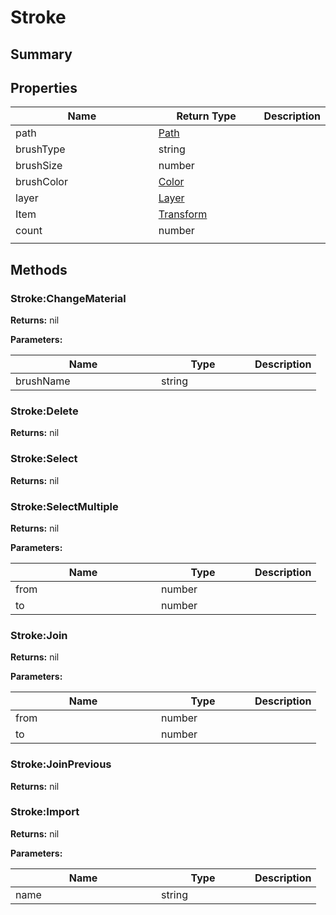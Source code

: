 
# Stroke

## Summary




## Properties

<table>
<thead><tr><th width="225">Name</th><th width="160">Return Type</th><th>Description</th></tr></thead>
<tbody>
<tr><td>path</td><td><a href="path.md">Path</a></td><td></td></tr>
<tr><td>brushType</td><td>string</td><td></td></tr>
<tr><td>brushSize</td><td>number</td><td></td></tr>
<tr><td>brushColor</td><td><a href="color.md">Color</a></td><td></td></tr>
<tr><td>layer</td><td><a href="layer.md">Layer</a></td><td></td></tr>
<tr><td>Item</td><td><a href="transform.md">Transform</a></td><td></td></tr>
<tr><td>count</td><td>number</td><td></td></tr>
<tr><td></td><td></td><td></td></tr></tbody></table>




## Methods


### Stroke:ChangeMaterial



**Returns:** nil


**Parameters:**

<table data-full-width="false">
<thead><tr><th width="217">Name</th><th width="134">Type</th><th>Description</th></tr></thead>
<tbody><tr><td>brushName</td><td>string</td><td></td></tr></tbody></table>






### Stroke:Delete



**Returns:** nil






### Stroke:Select



**Returns:** nil






### Stroke:SelectMultiple



**Returns:** nil


**Parameters:**

<table data-full-width="false">
<thead><tr><th width="217">Name</th><th width="134">Type</th><th>Description</th></tr></thead>
<tbody><tr><td>from</td><td>number</td><td></td></tr>
<tr><td>to</td><td>number</td><td></td></tr></tbody></table>






### Stroke:Join



**Returns:** nil


**Parameters:**

<table data-full-width="false">
<thead><tr><th width="217">Name</th><th width="134">Type</th><th>Description</th></tr></thead>
<tbody><tr><td>from</td><td>number</td><td></td></tr>
<tr><td>to</td><td>number</td><td></td></tr></tbody></table>






### Stroke:JoinPrevious



**Returns:** nil






### Stroke:Import



**Returns:** nil


**Parameters:**

<table data-full-width="false">
<thead><tr><th width="217">Name</th><th width="134">Type</th><th>Description</th></tr></thead>
<tbody><tr><td>name</td><td>string</td><td></td></tr></tbody></table>






